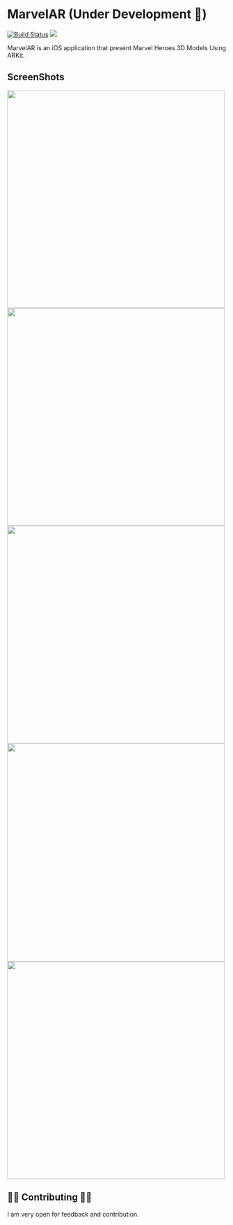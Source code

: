 # MarvelAR (Under Development 🔧)

[![Build Status](https://travis-ci.com/hadiidbouk/MarvelAR.svg?branch=master)](https://travis-ci.com/hadiidbouk/MarvelAR)
<img src="https://img.shields.io/badge/Swift-5.0-orange.svg" />

MarvelAR is an iOS application that present Marvel Heroes 3D Models Using ARKit.

## ScreenShots
<p float="left">
  <img src="https://github.com/hadiidbouk/MarvelAR/blob/master/ScreenShots/1.PNG" height="500px"/>
  <img src="https://github.com/hadiidbouk/MarvelAR/blob/master/ScreenShots/2.PNG" height="500px"/>
  <img src="https://github.com/hadiidbouk/MarvelAR/blob/master/ScreenShots/4.PNG" height="500px"/>
  <img src="https://github.com/hadiidbouk/MarvelAR/blob/master/ScreenShots/5.PNG" height="500px"/>
  <img src="https://github.com/hadiidbouk/MarvelAR/blob/master/ScreenShots/6.PNG" height="500px"/>

</p>

## 👏🏻 Contributing 👏🏻

I am very open for feedback and contribution.

